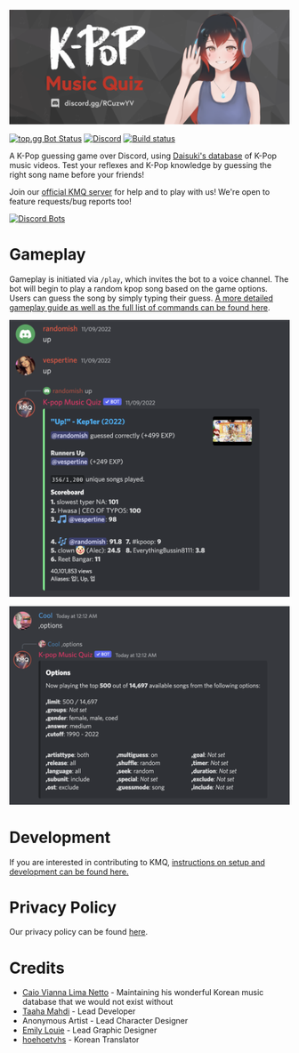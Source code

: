 ![scoreboard](/images/banner.png)

[![top.gg Bot Status](https://top.gg/api/widget/status/508759831755096074.svg)](https://top.gg/bot/508759831755096074)
[![Discord](https://img.shields.io/discord/679165980995223582)](https://discord.gg/RCuzwYV)
[![Build status](https://img.shields.io/github/actions/workflow/status/brainicism/KMQ_Discord/gci-e2e.yml?branch=master)](https://github.com/Brainicism/KMQ_Discord/actions/workflows/gci-e2e.yml)

A K-Pop guessing game over Discord, using [Daisuki's database](http://kpop.daisuki.com.br/index.html) of K-Pop music videos. Test your reflexes and K-Pop knowledge by guessing the right song name before your friends!

Join our [official KMQ server](https://discord.gg/RCuzwYV) for help and to play with us! We're open to feature requests/bug reports too!

[![Discord Bots](https://top.gg/api/widget/508759831755096074.svg)](https://top.gg/bot/508759831755096074)

# Gameplay

Gameplay is initiated via `/play`, which invites the bot to a voice channel. The bot will begin to play a random kpop song based on the game options. Users can guess the song by simply typing their guess. [A more detailed gameplay guide as well as the full list of commands can be found here](https://brainicism.github.io/KMQ_Discord/GAMEPLAY).

![scoreboard](/images/guess_song.png)

![options](/images/options.png)

# Development

If you are interested in contributing to KMQ, [instructions on setup and development can be found here.](docs/DEVELOPER.md)

# Privacy Policy

Our privacy policy can be found [here](https://brainicism.github.io/KMQ_Discord/PRIVACY).

# Credits

-   [Caio Vianna Lima Netto](http://kpop.daisuki.com.br/index.html) - Maintaining his wonderful Korean music database that we would not exist without
-   [Taaha Mahdi](https://github.com/taahamahdi/) - Lead Developer
-   Anonymous Artist - Lead Character Designer
-   [Emily Louie](https://github.com/emilyslouie) - Lead Graphic Designer
-   [hoehoetvhs](https://github.com/hoehoetvhss) - Korean Translator

